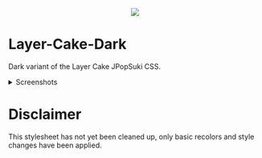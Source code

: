 <p align="center">
  <img src="https://i.imgur.com/4fQRgsI.png">
</p> 

# Layer-Cake-Dark
Dark variant of the Layer Cake JPopSuki CSS.

<details>
  <summary>Screenshots</summary>
  
  <p align="center">
    <img src="https://i.imgur.com/yrwPQCK.png">
  </p> 

  <p align="center">
    <img src="https://i.imgur.com/Y12TQmx.png">
  </p>

  <p align="center">
    <img src="https://i.imgur.com/jfIgaYf.png">
  </p>
  
  <p align="center">
    <img src="https://i.imgur.com/z8f2SRb.gif">
  </p>
  
   <p align="center">
    <img src="https://i.imgur.com/EV3JVkL.png">
  </p>
  
  <p align="center">
    <img src="https://i.imgur.com/hkAkG6m.png">
  </p>

</details>


# Disclaimer
This stylesheet has not yet been cleaned up, only basic recolors and style changes have been applied.
